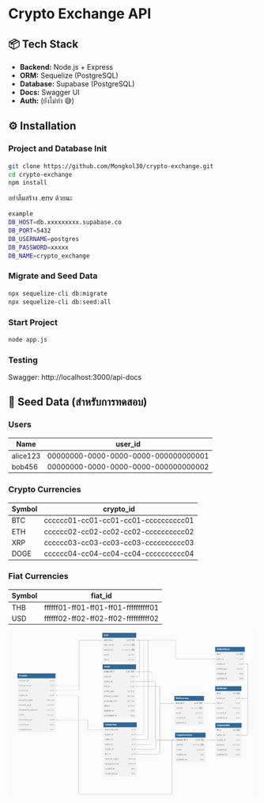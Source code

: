 # Crypto Exchange API
## 📦 Tech Stack
- **Backend:** Node.js + Express
- **ORM:** Sequelize (PostgreSQL)
- **Database:** Supabase (PostgreSQL)
- **Docs:** Swagger UI
- **Auth:** (ยังไม่ทำ 😅)

## ⚙️ Installation

### Project and Database Init
```bash
git clone https://github.com/Mongkol30/crypto-exchange.git
cd crypto-exchange
npm install
```
อย่าลืมสร้าง .env ด้วยนะ
```bash
example
DB_HOST=db.xxxxxxxxx.supabase.co
DB_PORT=5432
DB_USERNAME=postgres
DB_PASSWORD=xxxxx
DB_NAME=crypto_exchange
```
### Migrate and Seed Data
```bash
npx sequelize-cli db:migrate
npx sequelize-cli db:seed:all
```

### Start Project
```bash
node app.js
```
### Testing
Swagger: http://localhost:3000/api-docs


## 🧪 Seed Data (สำหรับการทดสอบ)

### Users
| Name       | user_id                                  |
|------------|-------------------------------------------|
| alice123  | 00000000-0000-0000-0000-000000000001     |
| bob456  | 00000000-0000-0000-0000-000000000002     |

### Crypto Currencies
| Symbol | crypto_id                                 |
|--------|--------------------------------------------|
| BTC    | cccccc01-cc01-cc01-cc01-cccccccccc01     |
| ETH    | cccccc02-cc02-cc02-cc02-cccccccccc02   |
| XRP    | cccccc03-cc03-cc03-cc03-cccccccccc03     |
| DOGE    | cccccc04-cc04-cc04-cc04-cccccccccc04     |


### Fiat Currencies
| Symbol | fiat_id                                   |
|--------|--------------------------------------------|
| THB    | ffffff01-ff01-ff01-ff01-ffffffffff01       |
| USD    | ffffff02-ff02-ff02-ff02-ffffffffff02      |



![ER Diagram](docs/Er.png)




